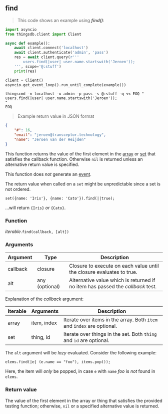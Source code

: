 ## find

> This code shows an example using ***find()***:

```python
import asyncio
from thingsdb.client import Client

async def example():
    await client.connect('localhost')
    await client.authenticate('admin', 'pass')
    res = await client.query(r'''
        users.find(|user| user.name.startswith('Jeroen'));
    ''', scope='@:stuff')
    print(res)

client = Client()
asyncio.get_event_loop().run_until_complete(example())
```

```shell
thingscmd -n localhost -u admin -p pass -s @:stuff -q << EOQ "
users.find(|user| user.name.startswith('Jeroen'));
"
EOQ
```

> Example return value in JSON format

```json
{
    "#": 16,
    "email": "jeroen@transceptor.technology",
    "name": "Jeroen van der Heijden"
}
```

This function returns the value of the first element in the [array](#array-type) or [set](#set-type) that satisfies the callback function.
Otherwise `nil` is returned unless an alternative return value is specified.

This function does *not* generate an [event](#events).

<aside class="notice">
The return value when called on a <code>set</code> might be unpredictable since a set is not ordered.
<p><code>set({name: 'Iris'}, {name: 'Cato'}).find(||true);</code></p>
<p>...will return <code>{Iris}</code> <i>or</i> <code>{Cato}</code>.</p>
</aside>


### Function
*iterable*.`find(callback, [alt])`

### Arguments
Argument | Type | Description
-------- | ---- | -----------
callback | closure | Closure to execute on each value until the closure evaluates to true.
alt | any (optional) | Alternative value which is returned if no item has passed the *callback* test.

Explanation of the *callback* argument:

Iterable | Arguments   | Description
-------- | ----------- | -----------
array    | item, index | Iterate over items in the array. Both `item` and `index` are optional.
set      | thing, id   | Iterate over things in the set. Both `thing` and `id` are optional.

<aside class="notice">
The <code>alt</code> argument will be <i>lazy</i> evaluated. Consider the following example:
<p><code>elems.find(|e| (e.name == "foo"), items.pop());</code><p>
Here, the item will <i>only</i> be popped, in case <code>e</code> with <code>name</code> <i>foo</i> is <i>not</i> found in <code>elems</code>.
</aside>

### Return value
The value of the first element in the array or thing that satisfies the provided testing function;
otherwise, `nil` or a specified alternative value is returned.
